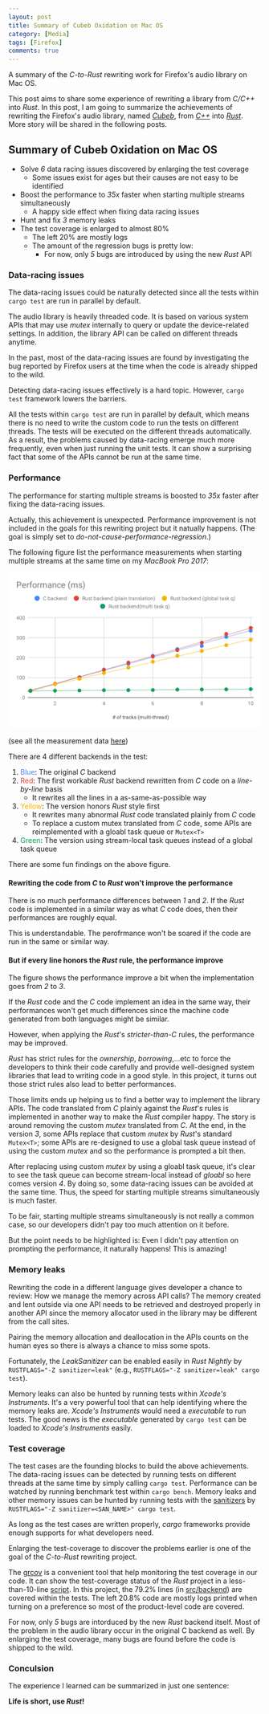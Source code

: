 ```yaml
---
layout: post
title: Summary of Cubeb Oxidation on Mac OS
category: [Media]
tags: [Firefox]
comments: true
---
```


A summary of the *C-to-Rust* rewriting work for Firefox's audio library on Mac OS.

<!--read more-->

This post aims to share some experience of rewriting a library from *C/C++* into *Rust*.
In this post, I am going to summarize the achievements
of rewriting the Firefox's audio library, named [*Cubeb*][cubeb],
from [*C++*][cubeb-audiounit] into [*Rust*][cubeb-coreaudio-rs].
More story will be shared in the following posts.

## Summary of Cubeb Oxidation on Mac OS

- Solve *6* data racing issues discovered by enlarging the test coverage
  - Some issues exist for ages but their causes are not easy to be identified
- Boost the performance to *35x* faster when starting multiple streams simultaneously
  - A happy side effect when fixing data racing issues
- Hunt and fix *3* memory leaks
- The test coverage is enlarged to almost 80%
  - The left 20% are mostly logs
  - The amount of the regression bugs is pretty low:
    - For now, only *5* bugs are introduced by using the new *Rust* API

### Data-racing issues

The data-racing issues could be naturally detected
since all the tests within `cargo test` are run in parallel by default.

The audio library is heavily threaded code.
It is based on various system APIs that may use *mutex* internally
to query or update the device-related settings.
In addition, the library API can be called on different threads anytime.

In the past, most of the data-racing issues are found
by investigating the bug reported by Firefox users
at the time when the code is already shipped to the wild.

Detecting data-racing issues effectively is a hard topic.
However, `cargo test` framework lowers the barriers.

All the tests within `cargo test` are run in parallel by default,
which means there is no need to write the custom code to run the tests
on different threads. The tests will be executed on the different threads automatically.
As a result, the problems caused by data-racing emerge much more frequently,
even when just running the unit tests.
It can show a surprising fact
that some of the APIs cannot be run at the same time.

### Performance

The performance for starting multiple streams is boosted to *35x* faster
after fixing the data-racing issues.

Actually, this achievement is unexpected.
Performance improvement is not included in the goals for this rewriting project
but it natually happens.
(The goal is simply set to *do-not-cause-performance-regression*.)

The following figure list the performance measurements when starting multiple streams
at the same time on my *MacBook Pro 2017*:

![Performance (ms)](../images/posts/cubeb-oxidation-performance-output.svg)

(see all the measurement data [here][measurements])

There are 4 different backends in the test:

1. <span style="color:#4285f4">Blue</span>: The original *C* backend
2. <span style="color:#db4437">Red</span>: The first workable *Rust* backend rewritten from *C* code on a *line-by-line* basis
    - It rewrites all the lines in a as-same-as-possible way
3. <span style="color:#f4b400">Yellow</span>: The version honors *Rust* style first
    - It rewrites many abnormal *Rust* code translated plainly from *C* code
    - To replace a custom mutex translated from *C* code,
    some APIs are reimplemented with a gloabl task queue or `Mutex<T>`
4. <span style="color:#0f9d58">Green</span>: The version using stream-local task queues instead of a global task queue

There are some fun findings on the above figure.

#### Rewriting the code from *C* to *Rust* won't improve the performance

There is no much performance differences between *1* and *2*.
If the *Rust* code is implemented in a similar way as what *C* code does,
then their performances are roughly equal.

This is understandable.
The perofrmance won't be soared if the code are run in the same or similar way.

#### But if every line honors the *Rust* rule, the performance improve

The figure shows the performance improve a bit when the implementation
goes from *2* to *3*.

If the *Rust* code and the *C* code implement an idea in the same way,
their performances won't get much differences since the machine code generated
from both languages might be similar.

However, when applying the *Rust*'s *stricter-than-C* rules,
the performance may be improved.

*Rust* has strict rules for the *ownership*, *borrowing*,...etc
to force the developers to think their code carefully
and provide well-designed system libraries
that lead to writing code in a good style.
In this project, it turns out those strict rules also lead to better performances.

Those limits ends up helping us to find a better way to implement the library APIs.
The code translated from *C* plainly against the *Rust*'s rules
is implemented in another way to make the *Rust* compiler happy.
The story is around removing the custom *mutex* translated from *C*.
At the end, in the version *3*, some APIs replace that custom *mutex*
by *Rust*'s standard `Mutex<T>`; some APIs are re-designed
to use a global task queue instead of using the custom *mutex*
and so the performance is prompted a bit then.

After replacing using custom *mutex* by using a gloabl task queue,
it's clear to see the task queue can become stream-local instead of *gloabl*
so here comes version *4*.
By doing so, some data-racing issues can be avoided at the same time.
Thus, the speed for starting multiple streams simultaneously is much faster.

To be fair, starting multiple streams simultaneously is not really a common case,
so our developers didn't pay too much attention on it before.

But the point needs to be highlighted is:
Even I didn't pay attention on prompting the performance,
it naturally happens! This is amazing!

### Memory leaks

Rewriting the code in a different language gives developer a chance to review:
How we manage the memory across API calls?
The memory created and lent outside via one API needs to be
retrieved and destroyed properly in another API
since the memory allocator used in the library
may be different from the call sites.

Pairing the memory allocation and deallocation in the APIs counts on the human eyes
so there is always a chance to miss some spots.

Fortunately, the *LeakSanitizer* can be enabled easily in *Rust Nightly* by
`RUSTFLAGS="-Z sanitizer=leak"` (e.g., `RUSTFLAGS="-Z sanitizer=leak" cargo test`).

Memory leaks can also be hunted by running tests within *Xcode's Instruments*.
It's a very powerful tool that can help identifying where the memory leaks are.
*Xcode's Instruments* would need a *executable* to run tests.
The good news is the *executable* generated by `cargo test`
can be loaded to *Xcode's Instruments* easily.

### Test coverage

The test cases are the founding blocks to build the above achievements.
The data-racing issues can be detected by running tests
on different threads at the same time by simply calling `cargo test`.
Performance can be watched by running benchmark test within `cargo bench`.
Memory leaks and other memory issues can be hunted by running tests with
the [sanitizers][sanitizers] by `RUSTFLAGS="-Z sanitizer=<SAN_NAME>" cargo test`.

As long as the test cases are written properly,
*cargo* frameworks provide enough supports for what developers need.

Enlarging the test-coverage to discover the problems earlier
is one of the goal of the *C-to-Rust* rewriting project.

The [grcov][grcov] is a convenient tool that help monitoring the test coverage in our code.
It can show the test-coverage status of the *Rust* project in a less-than-10-line [script][grcov-script].
In this project, the 79.2% lines (in [src/backend][grcov-src-backend]) are covered within the tests.
The left 20.8% code are mostly logs printed when turning on a preference
so most of the product-level code are covered.

For now, only *5* bugs are intorduced by the new *Rust* backend itself.
Most of the problem in the audio library occur in the original C backend as well.
By enlarging the test coverage, many bugs are found before the code is shipped to the wild.

### Conculsion

The experience I learned can be summarized in just one sentence:

**Life is short, use _Rust_!**

[cubeb]: https://github.com/kinetiknz/cubeb
[cubeb-audiounit]: https://github.com/kinetiknz/cubeb/blob/master/src/cubeb_audiounit.cpp
[cubeb-coreaudio-rs]: https://github.com/ChunMinChang/cubeb-coreaudio-rs

[measurements]: https://docs.google.com/spreadsheets/d/1rEKN0njYeSxyIqXsw3S2qUJwj5i-DlAA3cBvVKOT5J4/edit?usp=sharing

[sanitizers]: https://github.com/google/sanitizers

[grcov]: https://github.com/mozilla/grcov
[grcov-src-backend]: https://github.com/ChunMinChang/cubeb-coreaudio-rs/tree/2e2266ec4106141d4b0d95fd1b3f77ecef27d00d/src/backend
[grcov-script]: https://github.com/ChunMinChang/cubeb-coreaudio-rs/commit/2e2266ec4106141d4b0d95fd1b3f77ecef27d00d